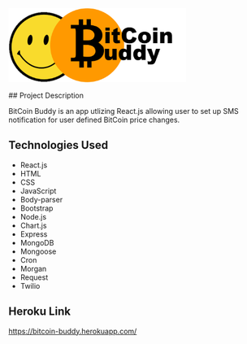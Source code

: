 <p align="left">
  <img src="/screenshots/BitCoin_Buddy_logo.png" width="350"/>
</p>
## Project Description

BitCoin Buddy is an app utlizing React.js allowing user to set up SMS notification for user defined BitCoin price changes. 

## Technologies Used

* React.js
* HTML
* CSS
* JavaScript
* Body-parser
* Bootstrap
* Node.js
* Chart.js
* Express
* MongoDB
* Mongoose
* Cron
* Morgan
* Request
* Twilio


## Heroku Link
https://bitcoin-buddy.herokuapp.com/